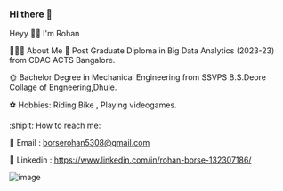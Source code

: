 ### Hi there 👋




Heyy 🙋‍♂️ I'm  Rohan

👨🏻‍💻 About Me
🌈 Post Graduate Diploma in Big Data Analytics (2023-23) from CDAC ACTS Bangalore.

🌞 Bachelor Degree in Mechanical Engineering from SSVPS B.S.Deore Collage of Engneering,Dhule.

⚽️ Hobbies: Riding Bike , Playing videogames.

:shipit: How to reach me:

📍 Email : borserohan5308@gmail.com

📍 Linkedin : https://www.linkedin.com/in/rohan-borse-132307186/

![image](https://github.com/Rohanborse/Rohanborse/assets/111951030/a5630eab-d409-4bb9-bbf1-d0644c88e760)

<!--
**Rohanborse/Rohanborse** is a ✨ _special_ ✨ repository because its `README.md` (this file) appears on your GitHub profile.

Here are some ideas to get you started:

- 🔭 I’m currently working on ...
- 🌱 I’m currently learning ...
- 👯 I’m looking to collaborate on ...
- 🤔 I’m looking for help with ...
- 💬 Ask me about ...
- 📫 How to reach me: ...
- 😄 Pronouns: ...
- ⚡ Fun fact: ...
-->
